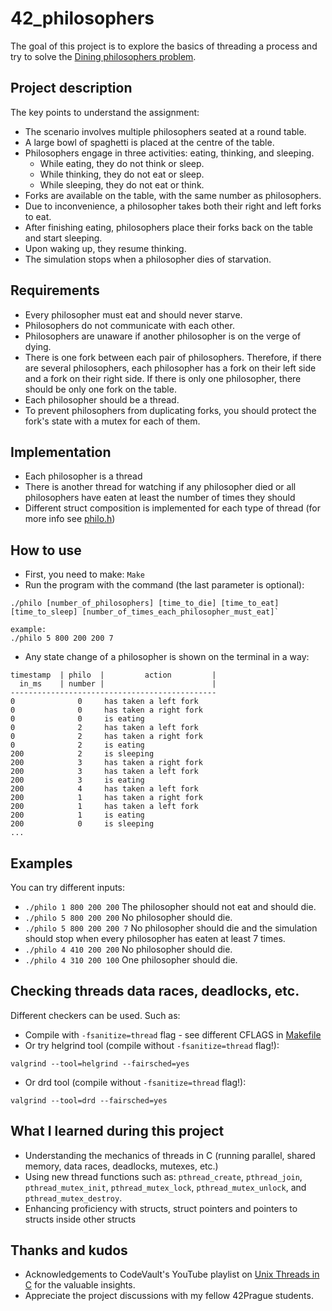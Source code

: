 # 42_philosophers
The goal of this project is to explore the basics of threading a process and try to solve the [Dining philosophers problem](https://en.wikipedia.org/wiki/Dining_philosophers_problem).

## Project description
The key points to understand the assignment:
* The scenario involves multiple philosophers seated at a round table.
* A large bowl of spaghetti is placed at the centre of the table.
* Philosophers engage in three activities: eating, thinking, and sleeping.
  - While eating, they do not think or sleep.
  - While thinking, they do not eat or sleep.
  - While sleeping, they do not eat or think.
* Forks are available on the table, with the same number as philosophers.
* Due to inconvenience, a philosopher takes both their right and left forks to eat.
* After finishing eating, philosophers place their forks back on the table and start sleeping.
* Upon waking up, they resume thinking.
* The simulation stops when a philosopher dies of starvation.

## Requirements
* Every philosopher must eat and should never starve.
* Philosophers do not communicate with each other.
* Philosophers are unaware if another philosopher is on the verge of dying.
* There is one fork between each pair of philosophers. Therefore, if there are several
philosophers, each philosopher has a fork on their left side and a fork on their right
side. If there is only one philosopher, there should be only one fork on the table.
* Each philosopher should be a thread.
* To prevent philosophers from duplicating forks, you should protect the fork's state
with a mutex for each of them.

## Implementation
* Each philosopher is a thread
* There is another thread for watching if any philosopher died or all philosophers have eaten at least the number of times they should
* Different struct composition is implemented for each type of thread (for more info see [philo.h](src/philo.h))

## How to use
* First, you need to make: `Make`
* Run the program with the command (the last parameter is optional):
```
./philo [number_of_philosophers] [time_to_die] [time_to_eat] [time_to_sleep] [number_of_times_each_philosopher_must_eat]`

example:
./philo 5 800 200 200 7
```
* Any state change of a philosopher is shown on the terminal in a way:
```
timestamp  | philo  |         action         |
  in_ms    | number |                        |
----------------------------------------------
0              0     has taken a left fork
0              0     has taken a right fork
0              0     is eating
0              2     has taken a left fork
0              2     has taken a right fork
0              2     is eating
200            2     is sleeping
200            3     has taken a right fork
200            3     has taken a left fork
200            3     is eating
200            4     has taken a left fork
200            1     has taken a right fork
200            1     has taken a left fork
200            1     is eating
200            0     is sleeping
...
```

## Examples
You can try different inputs:
* `./philo 1 800 200 200` The philosopher should not eat and should die.
* `./philo 5 800 200 200` No philosopher should die.
* `./philo 5 800 200 200 7` No philosopher should die and the simulation should stop when every philosopher has eaten at least 7 times.
* `./philo 4 410 200 200` No philosopher should die.
* `./philo 4 310 200 100` One philosopher should die.

## Checking threads data races, deadlocks, etc.
Different checkers can be used. Such as:
* Compile with `-fsanitize=thread` flag - see different CFLAGS in [Makefile](Makefile)
* Or try helgrind tool (compile without `-fsanitize=thread` flag!):
```
valgrind --tool=helgrind --fairsched=yes
```
* Or drd tool (compile without `-fsanitize=thread` flag!):
```
valgrind --tool=drd --fairsched=yes
```

## What I learned during this project
* Understanding the mechanics of threads in C (running parallel, shared memory, data races, deadlocks, mutexes, etc.)
* Using new thread functions such as: `pthread_create`, `pthread_join`, `pthread_mutex_init`, `pthread_mutex_lock`, `pthread_mutex_unlock`, and `pthread_mutex_destroy`.
* Enhancing proficiency with structs, struct pointers and pointers to structs inside other structs

## Thanks and kudos
* Acknowledgements to CodeVault's YouTube playlist on [Unix Threads in C](https://www.youtube.com/playlist?list=PLfqABt5AS4FmuQf70psXrsMLEDQXNkLq2) for the valuable insights.
* Appreciate the project discussions with my fellow 42Prague students.
